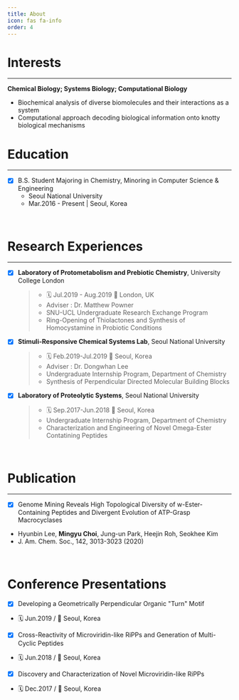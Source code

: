 ```yaml
---
title: About
icon: fas fa-info
order: 4
---
```



# Interests
---
**Chemical Biology; Systems Biology; Computational Biology**
- Biochemical analysis of diverse biomolecules and their interactions as a system
- Computational approach decoding biological information onto knotty biological mechanisms

# Education
---
- [x] B.S. Student Majoring in Chemistry, Minoring in Computer Science & Engineering
  - Seoul National University
  - Mar.2016 - Present | Seoul, Korea
<br>

# Research Experiences
---
- [x] **Laboratory of Protometabolism and Prebiotic Chemistry**, University College London
  >- :spiral_calendar: Jul.2019 - Aug.2019 :round_pushpin: London, UK
  >- Adviser : Dr. Matthew Powner
  >- SNU-UCL Undergraduate Research Exchange Program
  >- Ring-Opening of Thiolactones and Synthesis of Homocystamine in Probiotic Conditions
- [x] **Stimuli-Responsive Chemical Systems Lab**, Seoul National University
  >- :spiral_calendar: Feb.2019-Jul.2019 :round_pushpin: Seoul, Korea
  >- Adviser : Dr. Dongwhan Lee
  >- Undergraduate Internship Program, Department of Chemistry
  >- Synthesis of Perpendicular Directed Molecular Building Blocks
- [x] **Laboratory of Proteolytic Systems**, Seoul National University
  >- :spiral_calendar: Sep.2017-Jun.2018 :round_pushpin: Seoul, Korea
  >- Undergraduate Internship Program, Department of Chemistry
  >- Characterization and Engineering of Novel Omega-Ester Contatining Peptides
<br>

# Publication
---
- [x] Genome Mining Reveals High Topological Diversity of w-Ester-Containing Peptides and Divergent Evolution of ATP-Grasp Macrocyclases
- Hyunbin Lee, **Mingyu Choi**, Jung-un Park, Heejin Roh, Seokhee Kim
- J. Am. Chem. Soc., 142, 3013-3023 (2020)
<br>

# Conference Presentations
- [x] Developing a Geometrically Perpendicular Organic "Turn" Motif
- :spiral_calendar: Jun.2019 / :round_pushpin: Seoul, Korea
- [x] Cross-Reactivity of Microviridin-like RiPPs and Generation of Multi-Cyclic Peptides
- :spiral_calendar: Jun.2018 / :round_pushpin: Seoul, Korea
- [x] Discovery and Characterization of Novel Microviridin-like RiPPs
- :spiral_calendar: Dec.2017 / :round_pushpin: Seoul, Korea
